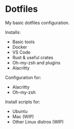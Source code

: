 # Dotfiles

My basic dotfiles configuration.

Installs:
- Basic tools
- Docker
- VS Code
- Rust & useful crates
- Oh-my-zsh and plugins
- Alacritty

Configuration for:
- Alacritty
- Oh-my-zsh

Install scripts for:
- Ubuntu
- Mac (WIP)
- Other Linux distros (WIP)

